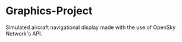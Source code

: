 # Graphics-Project
Simulated aircraft navigational display made with the use of OpenSky Network's API.

